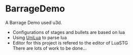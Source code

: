 # BarrageDemo
A Barrage Demo used u3d.<br>
* Configurations of stages and bullets are based on lua<br>
* Using [UniLua](https://github.com/xebecnan/UniLua) to parse lua<br>
* Editor for this project is refered to the editor of LuaSTG<br>
There are lots of work to be done...
